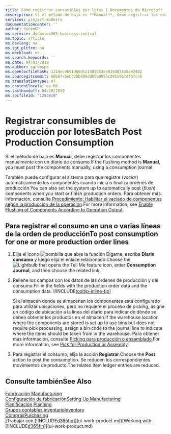 ```yaml
---
title: Cómo registrar consumibles por lotes | Documentos de Microsoft
description: Si el método de baja es **Manual**, debe registrar los componentes manualmente con un diario de consumo.
services: project-madeira
documentationcenter: ''
author: SorenGP
ms.service: dynamics365-business-central
ms.topic: article
ms.devlang: na
ms.tgt_pltfrm: na
ms.workload: na
ms.search.keywords: ''
ms.date: 04/01/2019
ms.author: sgroespe
ms.openlocfilehash: 121dec9b91d0dd5215d9953e50154873a5ae2402
ms.sourcegitcommit: 60b87e5eb32bb408dd65b9855c29159b1dfbfca8
ms.translationtype: HT
ms.contentlocale: es-MX
ms.lasthandoff: 04/29/2019
ms.locfileid: "1253619"
---
```

# <a name="batch-post-production-consumption"></a><span data-ttu-id="1afb8-103">Registrar consumibles de producción por lotes</span><span class="sxs-lookup"><span data-stu-id="1afb8-103">Batch Post Production Consumption</span></span>
<span data-ttu-id="1afb8-104">Si el método de baja es **Manual**, debe registrar los componentes manualmente con un diario de consumo.</span><span class="sxs-lookup"><span data-stu-id="1afb8-104">If the flushing method is **Manual**, you must post the components manually, using a consumption journal.</span></span>

<span data-ttu-id="1afb8-105">También puede configurar el sistema para que registre (*vaciar*) automáticamente los componentes cuando inicia o finaliza órdenes de producción.</span><span class="sxs-lookup"><span data-stu-id="1afb8-105">You can also set the system up to automatically post (*flush*) components when you start or finish production orders.</span></span> <span data-ttu-id="1afb8-106">Para obtener más información, consulte [Procedimiento: Habilitar el vaciado de componentes según la producción de la operación](production-how-to-flush-components-according-to-operation-output.md).</span><span class="sxs-lookup"><span data-stu-id="1afb8-106">For more information, see [Enable Flushing of Components According to Operation Output](production-how-to-flush-components-according-to-operation-output.md).</span></span>

## <a name="to-post-consumption-for-one-or-more-production-order-lines"></a><span data-ttu-id="1afb8-107">Para registrar el consumo en una o varias líneas de la orden de producción</span><span class="sxs-lookup"><span data-stu-id="1afb8-107">To post consumption for one or more production order lines</span></span>  
1.  <span data-ttu-id="1afb8-108">Elija el icono ![bombilla que abre la función Dígame](media/ui-search/search_small.png "Dígame que desea hacer"), escriba **Diario consumo** y luego elija el enlace relacionado.</span><span class="sxs-lookup"><span data-stu-id="1afb8-108">Choose the ![Lightbulb that opens the Tell Me feature](media/ui-search/search_small.png "Tell me what you want to do") icon, enter **Consumption Journal**, and then choose the related link.</span></span>  
2.  <span data-ttu-id="1afb8-109">Rellene los campos con los datos de las órdenes de producción y del consumo.</span><span class="sxs-lookup"><span data-stu-id="1afb8-109">Fill in the fields with the production order data and the consumption data.</span></span> [!INCLUDE[tooltip-inline-tip](includes/tooltip-inline-tip_md.md)]  

    <span data-ttu-id="1afb8-110">Si el almacén donde se almacenan los componentes está configurado para utilizar ubicaciones, pero no requiere el proceso de picking, asigne un código de ubicación a la línea del diario para indicar de dónde se deben obtener los productos en el almacén.</span><span class="sxs-lookup"><span data-stu-id="1afb8-110">If the warehouse location where the components are stored is set up to use bins but does not require pick processing, assign a bin code to the journal line to indicate where the items should be taken from in the warehouse.</span></span> <span data-ttu-id="1afb8-111">Para obtener más información, consulte [Picking para producción o ensamblado](warehouse-how-to-pick-for-production.md).</span><span class="sxs-lookup"><span data-stu-id="1afb8-111">For more information, see [Pick for Production or Assembly](warehouse-how-to-pick-for-production.md).</span></span>  
3.  <span data-ttu-id="1afb8-112">Para registrar el consumo, elija la acción **Registrar**.</span><span class="sxs-lookup"><span data-stu-id="1afb8-112">Choose the **Post** action to post the consumption.</span></span> <span data-ttu-id="1afb8-113">Se reducen los correspondientes movimientos de producto.</span><span class="sxs-lookup"><span data-stu-id="1afb8-113">The related item ledger entries are reduced.</span></span>

## <a name="see-also"></a><span data-ttu-id="1afb8-114">Consulte también</span><span class="sxs-lookup"><span data-stu-id="1afb8-114">See Also</span></span>  
<span data-ttu-id="1afb8-115">[Fabricación](production-manage-manufacturing.md)  </span><span class="sxs-lookup"><span data-stu-id="1afb8-115">[Manufacturing](production-manage-manufacturing.md)  </span></span>  
[<span data-ttu-id="1afb8-116">Configuración de fabricación</span><span class="sxs-lookup"><span data-stu-id="1afb8-116">Setting Up Manufacturing</span></span>](production-configure-production-processes.md)  
<span data-ttu-id="1afb8-117">[Planificación](production-planning.md)    </span><span class="sxs-lookup"><span data-stu-id="1afb8-117">[Planning](production-planning.md)    </span></span>  
[<span data-ttu-id="1afb8-118">Grupos contables inventario</span><span class="sxs-lookup"><span data-stu-id="1afb8-118">Inventory</span></span>](inventory-manage-inventory.md)  
[<span data-ttu-id="1afb8-119">Compras</span><span class="sxs-lookup"><span data-stu-id="1afb8-119">Purchasing</span></span>](purchasing-manage-purchasing.md)  
<span data-ttu-id="1afb8-120">[Trabajar con [!INCLUDE[d365fin](includes/d365fin_md.md)]](ui-work-product.md)</span><span class="sxs-lookup"><span data-stu-id="1afb8-120">[Working with [!INCLUDE[d365fin](includes/d365fin_md.md)]](ui-work-product.md)</span></span>
